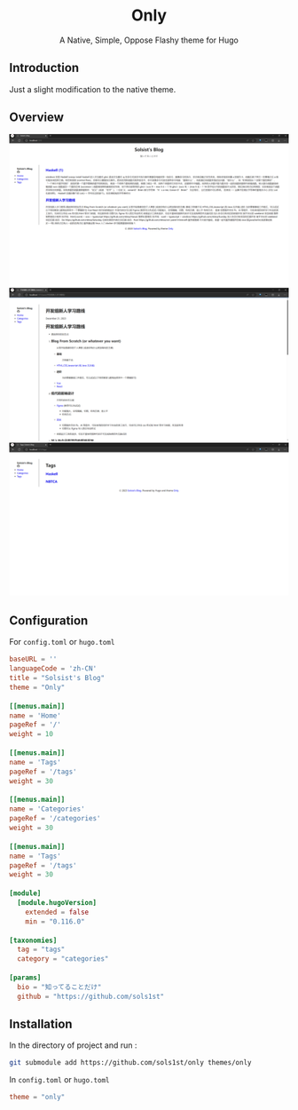 <div align="center">
<h1>Only</h1>
A Native, Simple, Oppose Flashy theme for Hugo
</div>

## Introduction
Just a slight modification to the native theme.

## Overview
![](./images/screenshot1.png)
![](./images/screenshot2.png)
![](./images/screenshot3.png)

## Configuration
For `config.toml` or `hugo.toml`
```toml
baseURL = ''
languageCode = 'zh-CN'
title = "Solsist's Blog"
theme = "Only"

[[menus.main]]
name = 'Home'
pageRef = '/'
weight = 10

[[menus.main]]
name = 'Tags'
pageRef = '/tags'
weight = 30

[[menus.main]]
name = 'Categories'
pageRef = '/categories'
weight = 30

[[menus.main]]
name = 'Tags'
pageRef = '/tags'
weight = 30

[module]
  [module.hugoVersion]
    extended = false
    min = "0.116.0"

[taxonomies]
  tag = "tags"
  category = "categories"

[params]
  bio = "知ってることだけ"
  github = "https://github.com/sols1st"
```

## Installation
In the directory of project and run :
```bash
git submodule add https://github.com/sols1st/only themes/only
```

In `config.toml` or `hugo.toml`

```toml
theme = "only"
```
